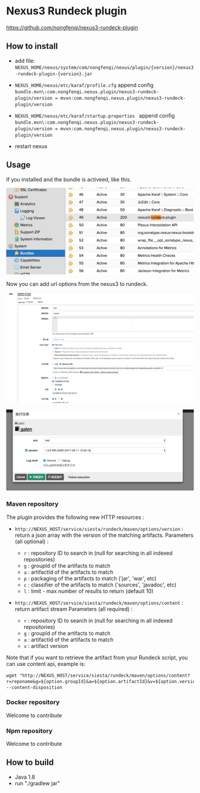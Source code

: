 # Nexus3 Rundeck plugin

<https://github.com/nongfenqi/nexus3-rundeck-plugin>

## How to install

* add file: `NEXUS_HOME/nexus/system/com/nongfenqi/nexus/plugin/{version}/nexus3-rundeck-plugin-{version}.jar`

* `NEXUS_HOME/nexus/etc/karaf/profile.cfg` append config  `bundle.mvn\:com.nongfenqi.nexus.plugin/nexus3-rundeck-plugin/version = mvvn:com.nongfenqi.nexus.plugin/nexus3-rundeck-plugin/version`
* `NEXUS_HOME/nexus/etc/karaf/startup.properties ` append config `bundle.mvn\:com.nongfenqi.nexus.plugin/nexus3-rundeck-plugin/version = mvvn:com.nongfenqi.nexus.plugin/nexus3-rundeck-plugin/version`

* restart nexus

## Usage

If you installed and the bundle is activeed, like this.
 
![](./doc/image/bundle-activeed.jpeg)

Now you can add url options from the nexus3 to rundeck.

![](./doc/image/rundeck-options.png)

![](./doc/image/rundeck-execution.jpeg)

### Maven repository

The plugin provides the following new HTTP resources :

- `http://NEXUS_HOST/service/siesta/rundeck/maven/options/version` : return a json array with the version of the matching artifacts.
  Parameters (all optional) :
  - `r` : repository ID to search in (null for searching in all indexed repositories)
  - `g` : groupId of the artifacts to match
  - `a` : artifactId of the artifacts to match
  - `p` : packaging of the artifacts to match ('jar', 'war', etc)
  - `c` : classifier of the artifacts to match ('sources', 'javadoc', etc)
  - `l` : limit - max number of results to return (default 10)
  
- `http://NEXUS_HOST/service/siesta/rundeck/maven/options/content` : return artifact stream 
  Parameters (all required) :
  - `r` : repository ID to search in (null for searching in all indexed repositories)
  - `g` : groupId of the artifacts to match
  - `a` : artifactId of the artifacts to match
  - `v` : artifact version

Note that if you want to retrieve the artifact from your Rundeck script, you can use content api, example is:

    wget "http://NEXUS_HOST/service/siesta/rundeck/maven/options/content?r=reponame&g=${option.groupId}&a=${option.artifactId}&v=${option.version}" --content-disposition
  
### Docker repository

Welcome to contribute

### Npm repository
  
Welcome to contribute


## How to build

- Java 1.8
- run "./gradlew jar"



